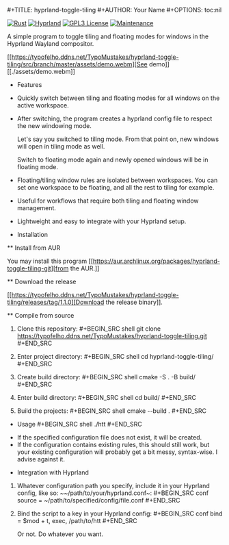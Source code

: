 #+TITLE: hyprland-toggle-tiling
#+AUTHOR: Your Name
#+OPTIONS: toc:nil

[![Rust](https://img.shields.io/badge/Built_with_C%2B%2B-a?style=for-the-badge&logo=cplusplus&labelColor=%230062A1&color=black)](https://cplusplus.com/)
[![Hyprland](https://img.shields.io/badge/Hyprland-a?style=for-the-badge&logo=hyprland&labelColor=black&color=%2367E8F9)](https://hyprland.org/)
[![GPL3 License](https://img.shields.io/badge/GPL3_License-a?style=for-the-badge&logo=gnu&logoColor=black&labelColor=white&color=black)](https://typofelho.ddns.net/TypoMustakes/hyprland-toggle-tiling/src/branch/master/LICENSE)
[![Maintenance](https://img.shields.io/badge/Maintained-a?style=for-the-badge&logo=ticktick&logoColor=white&labelColor=black&color=white
)](https://github.com/username/anny-dock/graphs/commit-activity)

A simple program to toggle tiling and floating modes for windows in the Hyprland Wayland compositor.

[[https://typofelho.ddns.net/TypoMustakes/hyprland-toggle-tiling/src/branch/master/assets/demo.webm][See demo]]
[[./assets/demo.webm]]

* Features

- Quickly switch between tiling and floating modes for all windows on the active workspace.
- After switching, the program creates a hyprland config file to respect the new windowing mode.

  Let's say you switched to tiling mode. From that point on, new windows will open in tiling mode as well.

  Switch to floating mode again and newly opened windows will be in floating mode.
- Floating/tiling window rules are isolated between workspaces. You can set one workspace to be floating, and all the rest to tiling for example.
- Useful for workflows that require both tiling and floating window management.
- Lightweight and easy to integrate with your Hyprland setup.

* Installation

** Install from AUR

You may install this program [[https://aur.archlinux.org/packages/hyprland-toggle-tiling-git][from the AUR.]]

** Download the release

[[https://typofelho.ddns.net/TypoMustakes/hyprland-toggle-tiling/releases/tag/1.1.0][Download the release binary]].


** Compile from source

1. Clone this repository:
    #+BEGIN_SRC shell
    git clone https://typofelho.ddns.net/TypoMustakes/hyprland-toggle-tiling.git
    #+END_SRC

2. Enter project directory:
    #+BEGIN_SRC shell
    cd hyprland-toggle-tiling/
    #+END_SRC

3. Create build directory:
    #+BEGIN_SRC shell
    cmake -S . -B build/
    #+END_SRC

4. Enter build directory:
    #+BEGIN_SRC shell
    cd build/
    #+END_SRC

5. Build the projects:
    #+BEGIN_SRC shell
    cmake --build .
    #+END_SRC

* Usage
#+BEGIN_SRC shell
./htt <config-file-path>
#+END_SRC
- If the specified configuration file does not exist, it will be created.
- If the configuration contains existing rules, this should still work, but your existing configuration will probably get a bit messy, syntax-wise. I advise against it.

* Integration with Hyprland
1. Whatever configuration path you specify, include it in your Hyprland config, like so:
   ~~/path/to/your/hyprland.conf~:
   #+BEGIN_SRC conf
   source = ~/path/to/specified/config/file.conf
   #+END_SRC

2. Bind the script to a key in your Hyprland config:
    #+BEGIN_SRC conf
    bind = $mod + t, exec, /path/to/htt <config-file-path>
    #+END_SRC

    Or not. Do whatever you want.

